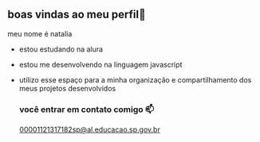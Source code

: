 ## boas vindas ao meu perfil💙

meu nome é natalia 

- estou estudando na alura
- estou me desenvolvendo na linguagem javascript
- utilizo esse espaço para a minha organização e compartilhamento dos meus projetos desenvolvidos

  ### você entrar em contato comigo 📫

  00001121317182sp@al.educacao.sp.gov.br
